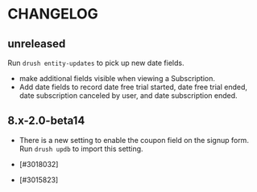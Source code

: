 # CHANGELOG

## unreleased

Run `drush entity-updates` to pick up new date fields.

* make additional fields visible when viewing a Subscription.
* Add date fields to record date free trial started, date free trial ended, date subscription canceled by user, and date subscription ended.


## 8.x-2.0-beta14

* There is a new setting to enable the coupon field on the signup form.
  Run `drush updb` to import this setting.

* [#3018032]
* [#3015823]
